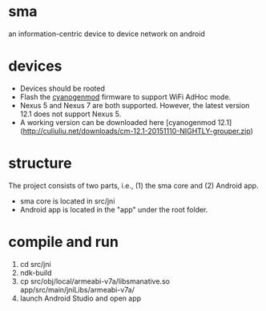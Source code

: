 # sma
an information-centric device to device network on android

# devices
- Devices should be rooted
- Flash the [cyanogenmod](http://www.cyanogenmod.org) firmware to support WiFi AdHoc mode.
- Nexus 5 and Nexus 7 are both supported. However, the latest version 12.1 does not support Nexus 5.
- A working version can be downloaded here [cyanogenmod 12.1] (http://culiuliu.net/downloads/cm-12.1-20151110-NIGHTLY-grouper.zip)

# structure
The project consists of two parts, i.e., (1) the sma core and (2) Android app.

- sma core is located in src/jni
- Android app is located in the "app" under the root folder.

# compile and run
1. cd src/jni
2. ndk-build
3. cp src/obj/local/armeabi-v7a/libsmanative.so app/src/main/jniLibs/armeabi-v7a/
4. launch Android Studio and open app
